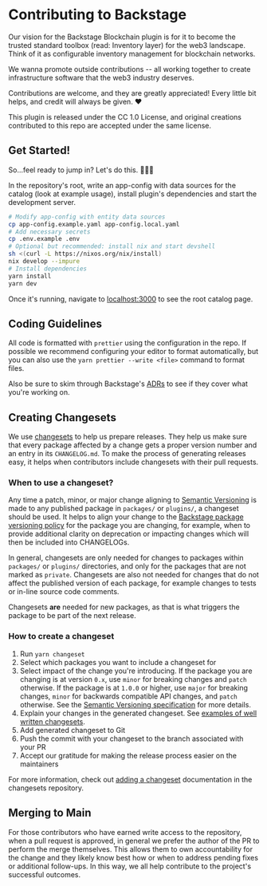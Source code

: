 # Contributing to Backstage

Our vision for the Backstage Blockchain plugin is for it to become the trusted standard toolbox (read: Inventory layer) for the web3 landscape. Think of it as configurable inventory management for blockchain networks.

We wanna promote outside contributions -- all working together to create infrastructure software that the web3 industry deserves.

Contributions are welcome, and they are greatly appreciated! Every little bit helps, and credit will always be given. ❤️

This plugin is released under the CC 1.0 License, and original creations contributed to this repo are accepted under the same license.

## Get Started!

So...feel ready to jump in? Let's do this. 👏🏻💯

In the repository's root, write an app-config with data sources for the catalog (look at example usage), install plugin's dependencies and start the development server.

```bash
# Modify app-config with entity data sources
cp app-config.example.yaml app-config.local.yaml
# Add necessary secrets
cp .env.example .env
# Optional but recommended: install nix and start devshell
sh <(curl -L https://nixos.org/nix/install)
nix develop --impure
# Install dependencies
yarn install
yarn dev
```

Once it's running, navigate to [localhost:3000](http:localhost:3000) to see the root catalog page.

## Coding Guidelines

All code is formatted with `prettier` using the configuration in the repo. If possible we recommend configuring your editor to format automatically, but you can also use the `yarn prettier --write <file>` command to format files.

Also be sure to skim through Backstage's [ADRs](docs/architecture-decisions) to see if they cover what you're working on.

## Creating Changesets

We use [changesets](https://github.com/atlassian/changesets) to help us prepare releases. They help us make sure that every package affected by a change gets a proper version number and an entry in its `CHANGELOG.md`. To make the process of generating releases easy, it helps when contributors include changesets with their pull requests.

### When to use a changeset?

Any time a patch, minor, or major change aligning to [Semantic Versioning](https://semver.org) is made to any published package in `packages/` or `plugins/`, a changeset should be used. It helps to align your change to the [Backstage package versioning policy](https://backstage.io/docs/overview/versioning-policy#package-versioning-policy) for the package you are changing, for example, when to provide additional clarity on deprecation or impacting changes which will then be included into CHANGELOGs.

In general, changesets are only needed for changes to packages within `packages/` or `plugins/` directories, and only for the packages that are not marked as `private`. Changesets are also not needed for changes that do not affect the published version of each package, for example changes to tests or in-line source code comments.

Changesets **are** needed for new packages, as that is what triggers the package to be part of the next release.

### How to create a changeset

1. Run `yarn changeset`
2. Select which packages you want to include a changeset for
3. Select impact of the change you're introducing. If the package you are changing is at version `0.x`, use `minor` for breaking changes and `patch` otherwise. If the package is at `1.0.0` or higher, use `major` for breaking changes, `minor` for backwards compatible API changes, and `patch` otherwise. See the [Semantic Versioning specification](https://semver.org/#semantic-versioning-specification-semver) for more details.
4. Explain your changes in the generated changeset. See [examples of well written changesets](https://backstage.io/docs/getting-started/contributors#writing-changesets).
5. Add generated changeset to Git
6. Push the commit with your changeset to the branch associated with your PR
7. Accept our gratitude for making the release process easier on the maintainers

For more information, check out [adding a changeset](https://github.com/atlassian/changesets/blob/master/docs/adding-a-changeset.md) documentation in the changesets repository.

## Merging to Main

For those contributors who have earned write access to the repository, when a pull request is approved, in general we prefer the author of the PR to perform the merge themselves. This allows them to own accountability for the change and they likely know best how or when to address pending fixes or additional follow-ups. In this way, we all help contribute to the project's successful outcomes.
